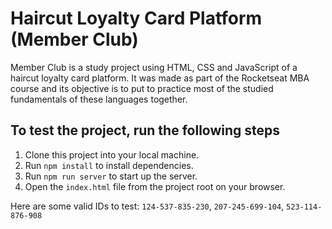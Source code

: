 # Haircut Loyalty Card Platform (Member Club)
Member Club is a study project using HTML, CSS and JavaScript of a haircut loyalty card platform. It was made as part of the Rocketseat MBA course and its objective is to put to practice most of the studied fundamentals of these languages together.

## To test the project, run the following steps

1. Clone this project into your local machine.
2. Run ``npm install`` to install dependencies.
3. Run ``npm run server`` to start up the server.
4. Open the ``index.html`` file from the project root on your browser.

Here are some valid IDs to test: ``124-537-835-230``, ``207-245-699-104``, ``523-114-876-908``
